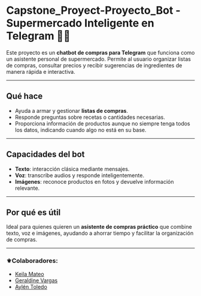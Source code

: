 # Capstone_Proyect-Proyecto_Bot - Supermercado Inteligente en Telegram 🛒🤖

Este proyecto es un **chatbot de compras para Telegram** que funciona como un asistente personal de supermercado. Permite al usuario organizar listas de compras, consultar precios y recibir sugerencias de ingredientes de manera rápida e interactiva.

---

## Qué hace

- Ayuda a armar y gestionar **listas de compras**.
- Responde preguntas sobre recetas o cantidades necesarias.
- Proporciona información de productos aunque no siempre tenga todos los datos, indicando cuando algo no está en su base.

---

## Capacidades del bot

- **Texto**: interacción clásica mediante mensajes.
- **Voz**: transcribe audios y responde inteligentemente.
- **Imágenes**: reconoce productos en fotos y devuelve información relevante.

---

## Por qué es útil

Ideal para quienes quieren un **asistente de compras práctico** que combine texto, voz e imágenes, ayudando a ahorrar tiempo y facilitar la organización de compras.

---

### ⚜️Colaboradores:
* [Keila Mateo](https://github.com/keilaNerea06)
* [Geraldine Vargas](https://github.com/Gerald-Vargas)
* [Aylén Toledo](https://github.com/Aylen-xd)
